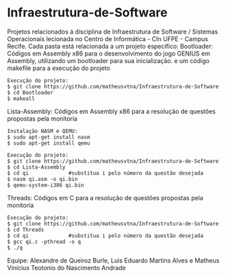 # Infraestrutura-de-Software

Projetos relacionados á disciplina de Infraestrutura de Software / Sistemas Operacionais lecionada no Centro de Informática - CIn UFPE - Campus Recife. Cada pasta está relacionada a um projeto específico:
Bootloader:
    Códigos em Assembly x86 para o desenvolvimento do jogo GENIUS em Assembly, utilizando um bootloader para sua inicialização. e um código makefile para a execução do projeto
  
    Execução do projeto:
    $ git clone https://github.com/matheusvtna/Infraestrutura-de-Software
    $ cd Bootloader
    $ makeall
  
Lista-Assembly:
    Códigos em Assembly x86 para a resolução de questões propostas pela monitoria
   
    Instalação NASM e QEMU:
    $ sudo apt-get install nasm
    $ sudo apt-get install qemu
   
    Execução do projeto:
    $ git clone https://github.com/matheusvtna/Infraestrutura-de-Software
    $ cd Lista-Assembly
    $ cd qi             #substitua i pelo número da questão desejada
    $ nasm qi.asm -o qi.bin
    $ qemu-system-i386 qi.bin
    
Threads:
    Códigos em C para a resolução de questões propostas pela monitoria
      
    Execução do projeto:
    $ git clone https://github.com/matheusvtna/Infraestrutura-de-Software
    $ cd Threads
    $ cd qi             #substitua i pelo número da questão desejada
    $ gcc qi.c -pthread -o q
    $ ./q


Equipe: Alexandre de Queiroz Burle, Luis Eduardo Martins Alves e Matheus Vinícius Teotonio do Nascimento Andrade
